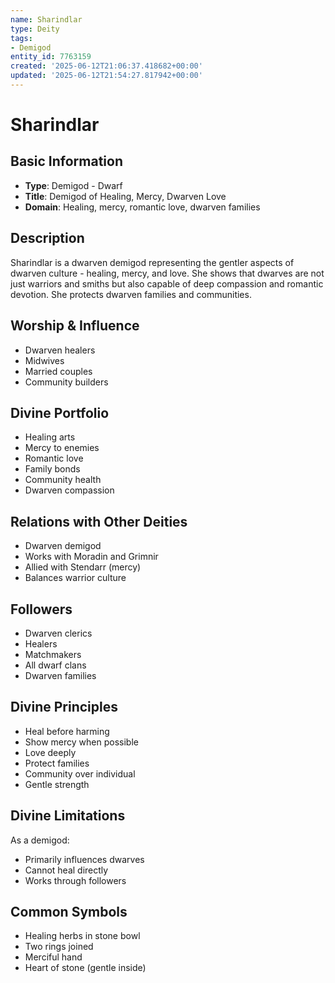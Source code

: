 ```yaml
---
name: Sharindlar
type: Deity
tags:
- Demigod
entity_id: 7763159
created: '2025-06-12T21:06:37.418682+00:00'
updated: '2025-06-12T21:54:27.817942+00:00'
---
```


# Sharindlar

## Basic Information
- **Type**: Demigod - Dwarf
- **Title**: Demigod of Healing, Mercy, Dwarven Love
- **Domain**: Healing, mercy, romantic love, dwarven families

## Description
Sharindlar is a dwarven demigod representing the gentler aspects of dwarven culture - healing, mercy, and love. She shows that dwarves are not just warriors and smiths but also capable of deep compassion and romantic devotion. She protects dwarven families and communities.

## Worship & Influence
- Dwarven healers
- Midwives
- Married couples
- Community builders

## Divine Portfolio
- Healing arts
- Mercy to enemies
- Romantic love
- Family bonds
- Community health
- Dwarven compassion

## Relations with Other Deities
- Dwarven demigod
- Works with Moradin and Grimnir
- Allied with Stendarr (mercy)
- Balances warrior culture

## Followers
- Dwarven clerics
- Healers
- Matchmakers
- All dwarf clans
- Dwarven families

## Divine Principles
- Heal before harming
- Show mercy when possible
- Love deeply
- Protect families
- Community over individual
- Gentle strength

## Divine Limitations
As a demigod:
- Primarily influences dwarves
- Cannot heal directly
- Works through followers

## Common Symbols
- Healing herbs in stone bowl
- Two rings joined
- Merciful hand
- Heart of stone (gentle inside)